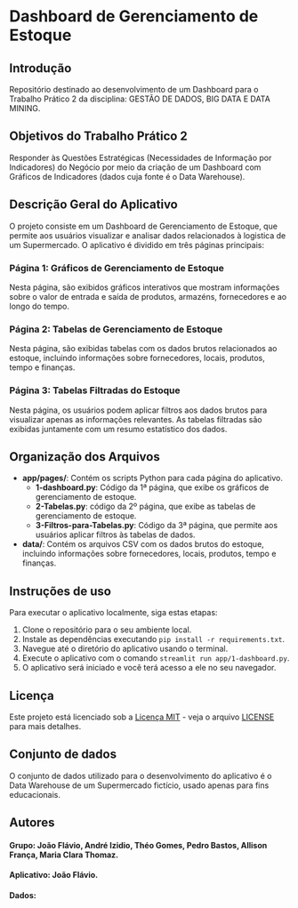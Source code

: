 # Dashboard de Gerenciamento de Estoque

## Introdução
Repositório destinado ao desenvolvimento de um Dashboard para o Trabalho Prático 2 da disciplina: GESTÃO DE DADOS, BIG DATA E DATA MINING.

## Objetivos do Trabalho Prático 2
Responder às Questões Estratégicas (Necessidades de Informação por Indicadores) do Negócio por meio da criação de um Dashboard com Gráficos de Indicadores (dados cuja fonte é o Data Warehouse).

## Descrição Geral do Aplicativo
O projeto consiste em um Dashboard de Gerenciamento de Estoque, que permite aos usuários visualizar e analisar dados relacionados à logistica de um Supermercado. O aplicativo é dividido em três páginas principais:

### Página 1: Gráficos de Gerenciamento de Estoque
Nesta página, são exibidos gráficos interativos que mostram informações sobre o valor de entrada e saída de produtos, armazéns, fornecedores e ao longo do tempo.

### Página 2: Tabelas de Gerenciamento de Estoque
Nesta página, são exibidas tabelas com os dados brutos relacionados ao estoque, incluindo informações sobre fornecedores, locais, produtos, tempo e finanças.

### Página 3: Tabelas Filtradas do Estoque
Nesta página, os usuários podem aplicar filtros aos dados brutos para visualizar apenas as informações relevantes. As tabelas filtradas são exibidas juntamente com um resumo estatístico dos dados.

## Organização dos Arquivos
- **app/pages/**: Contém os scripts Python para cada página do aplicativo.
  - **1-dashboard.py**: Código da 1ª página, que exibe os gráficos de gerenciamento de estoque.
  - **2-Tabelas.py**: código da 2º página, que exibe as tabelas de gerenciamento de estoque.
  - **3-Filtros-para-Tabelas.py**: Código da 3ª página, que permite aos usuários aplicar filtros às tabelas de dados.
- **data/**: Contém os arquivos CSV com os dados brutos do estoque, incluindo informações sobre fornecedores, locais, produtos, tempo e finanças.

## Instruções de uso
Para executar o aplicativo localmente, siga estas etapas:

1. Clone o repositório para o seu ambiente local.
2. Instale as dependências executando `pip install -r requirements.txt`.
3. Navegue até o diretório do aplicativo usando o terminal.
4. Execute o aplicativo com o comando `streamlit run app/1-dashboard.py`.
5. O aplicativo será iniciado e você terá acesso a ele no seu navegador.

## Licença
Este projeto está licenciado sob a [Licença MIT](LICENSE) - veja o arquivo [LICENSE](LICENSE) para mais detalhes.

## Conjunto de dados
O conjunto de dados utilizado para o desenvolvimento do aplicativo é o Data Warehouse de um Supermercado fictício, usado apenas para fins educacionais.

## Autores 
#### Grupo: João Flávio, André Izidio, Théo Gomes, Pedro Bastos, Allison França, Maria Clara Thomaz.

#### Aplicativo: João Flávio.

#### Dados: 
 
